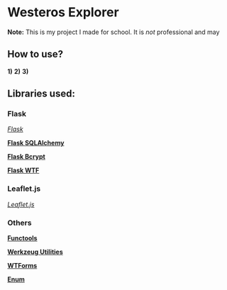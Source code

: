 # Westeros Explorer

**Note:** This is my project I made for school. It is *not* professional and may

## How to use?
**1)**
**2)**
**3)**

## Libraries used:

### Flask
[*Flask*](https://flask.palletsprojects.com/en/stable/)


[**Flask SQLAlchemy**](https://flask-sqlalchemy.readthedocs.io/en/stable/)

[**Flask Bcrypt**](https://flask-bcrypt.readthedocs.io/en/1.0.1/)

[**Flask WTF**](https://flask-wtf.readthedocs.io/en/1.2.x/)

### Leaflet.js
[*Leaflet.js*](https://leafletjs.com/reference.html)

### Others

[**Functools**](https://docs.python.org/3/library/functools.html)

[**Werkzeug Utilities**](https://werkzeug.palletsprojects.com/en/stable/utils/)

[**WTForms**](https://wtforms.readthedocs.io/en/3.2.x/)

[**Enum**](https://docs.python.org/3/library/enum.html)